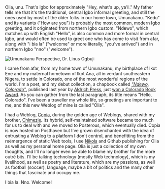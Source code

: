 <!-- 
.. title: Olia, unu
.. slug: olia-unu
.. date: 2014-07-11 22:30:39 UTC
.. tags: igbo, language, meta, web, poetry, colorado, family
.. link: 
.. description: Inaugural entry
.. type: text
-->

Olia, unu. That's Igbo for approximately "Hey, what's up, ya'll." My father tells me that it's the traditional, central Igbo informal greeting, and still the ones used by most of the older folks in our home town, Umunakanu. "Kedu" and its variants ("How are you") is probably the most common, modern Igbo greeting, and it originated from northern Igbo custom. "Ndewo", which matches up with English "Hello", is also common and more formal in central Igbo, and would often be used to greet one who has come to visit from afar, along with "i bia la" ("welcome" or more literally, "you've arrived") and in northern Igbo "nno" ("welcome").

![Umunakanu Perspective, Dr. Linus Ogbuji](2014/seeing-world-bw.png "Umunakanu Perspective, Dr. Linus Ogbuji")

I came from afar, from my home town of Umunakanu, my birthplace of Ikot Ene and my maternal hometown of Ikot Ana, all in verdant southeastern Nigera, to settle in Colorado, one of the most wonderful regions of the world. I'm a poet, and my debut collection, a chapbook called _["Ndewo, Colorado"](http://uche.ogbuji.net/ndewo/)_, published last year by [Aldrich Press](http://aldrichbookpublishing.blogspot.com/), just [won a Colorado Book Award](http://coloradohumanities.org/content/2014-colorado-book-awards). As you can gather from the last paragraph, its title means "Hello, Colorado". I've been a traveller my whole life, so greetings are important to me, and this new Weblog of mine is called "Olia".

I had a Weblog, [Copia](http://copia.ogbuji.net), during the golden age of Weblogs, shared with my brother, [Chimezie](https://www.linkedin.com/in/chimezie). Its hybrid, self-maintained software became too much for us to deal with and we moved to Posterous, which eventually died. Copia is now hosted on Posthaven but I've grown disenchanted with the idea of entrusting a Weblog to a platform I don't control, and benefitting from the reëmergence of static Web tools, I use [Nikola](http://getnikola.com/) and Github publishing for Olia as well as my personal home page. Olia is just a collection of my own thoughts, and I'll no longer even be able to blame my brother for the more outré bits. I'll be talking technology (mostly Web technology), which is my livelihood, as well as poetry and literature, which are my passions, as well as football (soccer), language, maybe a bit of politics and the many other things that fascinate and occupy me.

I bia la. Nno. Welcome!